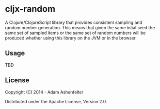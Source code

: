 # cljx-random

A Clojure/ClojureScript library that provides consistent sampling and
random number generation.  This means that given the same intial seed
the same set of sampled items or the same set of random numbers will
be produced whether using this library on the JVM or in the browser.

## Usage

TBD

## License

Copyright (C) 2014 - Adam Ashenfelter

Distributed under the Apache License, Version 2.0.
